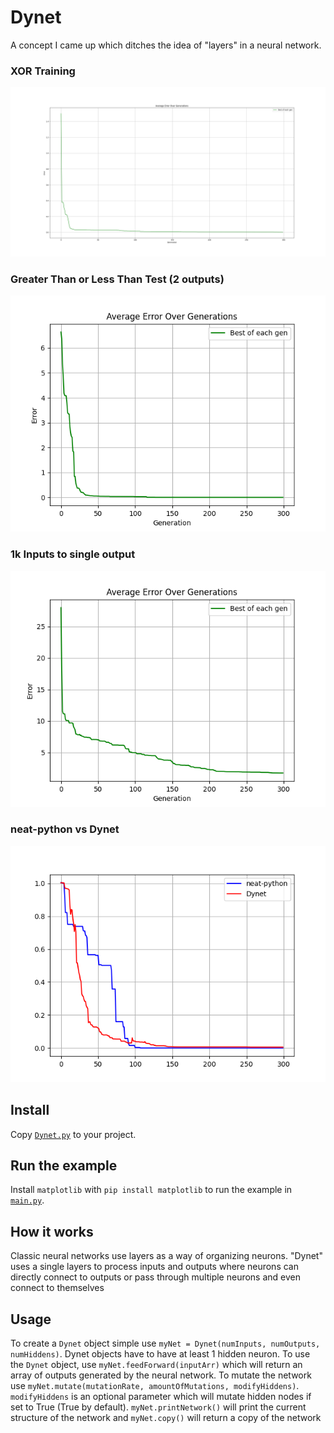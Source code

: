 # Dynet
A concept I came up which ditches the idea of "layers" in a neural network.

### XOR Training
![A picture of the XOR test's error graph](assets/XOR_.png)
### Greater Than or Less Than Test (2 outputs)
![2 Outputs Test](assets/1to1Mutate.png)
### 1k Inputs to single output
![1k Inputs](assets/1kGoL.png)
### neat-python vs Dynet
![Neat-python vs dynet](assets/neatPythonvsDynet.png)

## Install
Copy [`Dynet.py`](Dynet.py) to your project.

## Run the example

Install `matplotlib` with `pip install matplotlib` to run the example in 
[`main.py`](main.py).

## How it works
Classic neural networks use layers as a way of organizing neurons. 
"Dynet" uses a single layers to process inputs and outputs where neurons can 
directly connect to outputs or pass through multiple neurons and even connect to themselves

## Usage
To create a `Dynet` object simple use `myNet = Dynet(numInputs, numOutputs, numHiddens)`. Dynet objects have to have at least 1 hidden neuron.
To use the `Dynet` object, use `myNet.feedForward(inputArr)` which will return an array of outputs generated by the neural network.
To mutate the network use `myNet.mutate(mutationRate, amountOfMutations, modifyHiddens)`. `modifyHiddens` is an optional parameter which will mutate hidden nodes if set to True (True by default). `myNet.printNetwork()` will print the current structure of the network and `myNet.copy()` will return a copy of the network 